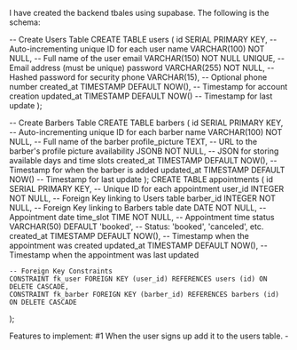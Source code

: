 I have created the backend tbales using supabase. The following is the schema:

-- Create Users Table
CREATE TABLE users (
    id SERIAL PRIMARY KEY,                -- Auto-incrementing unique ID for each user
    name VARCHAR(100) NOT NULL,           -- Full name of the user
    email VARCHAR(150) NOT NULL UNIQUE,   -- Email address (must be unique)
    password VARCHAR(255) NOT NULL,       -- Hashed password for security
    phone VARCHAR(15),                    -- Optional phone number
    created_at TIMESTAMP DEFAULT NOW(),   -- Timestamp for account creation
    updated_at TIMESTAMP DEFAULT NOW()    -- Timestamp for last update
);

-- Create Barbers Table
CREATE TABLE barbers (
    id SERIAL PRIMARY KEY,                -- Auto-incrementing unique ID for each barber
    name VARCHAR(100) NOT NULL,           -- Full name of the barber
    profile_picture TEXT,                 -- URL to the barber's profile picture
    availability JSONB NOT NULL,          -- JSON for storing available days and time slots
    created_at TIMESTAMP DEFAULT NOW(),   -- Timestamp for when the barber is added
    updated_at TIMESTAMP DEFAULT NOW()    -- Timestamp for last update
);
CREATE TABLE appointments (
    id SERIAL PRIMARY KEY,                  -- Unique ID for each appointment
    user_id INTEGER NOT NULL,               -- Foreign Key linking to Users table
    barber_id INTEGER NOT NULL,             -- Foreign Key linking to Barbers table
    date DATE NOT NULL,                     -- Appointment date
    time_slot TIME NOT NULL,                -- Appointment time
    status VARCHAR(50) DEFAULT 'booked',    -- Status: 'booked', 'canceled', etc.
    created_at TIMESTAMP DEFAULT NOW(),     -- Timestamp when the appointment was created
    updated_at TIMESTAMP DEFAULT NOW(),     -- Timestamp when the appointment was last updated

    -- Foreign Key Constraints
    CONSTRAINT fk_user FOREIGN KEY (user_id) REFERENCES users (id) ON DELETE CASCADE,
    CONSTRAINT fk_barber FOREIGN KEY (barber_id) REFERENCES barbers (id) ON DELETE CASCADE
);

Features to implement:
#1 When the user signs up add it to the users table.
    - 

